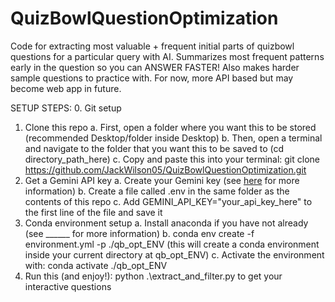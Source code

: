 # QuizBowlQuestionOptimization
Code for extracting most valuable + frequent initial parts of quizbowl questions for a particular query with AI.
Summarizes most frequent patterns early in the question so you can ANSWER FASTER! Also makes harder sample questions to practice with.
For now, more API based but may become web app in future.


SETUP STEPS:
0. Git setup
1. Clone this repo
   a. First, open a folder where you want this to be stored (recommended Desktop/folder inside Desktop)
   b. Then, open a terminal and navigate to the folder that you want this to be saved to (cd directory_path_here)
   c. Copy and paste this into your terminal: git clone https://github.com/JackWilson05/QuizBowlQuestionOptimization.git 
2. Get a Gemini API key
   a. Create your Gemini key (see [here]([url](https://aistudio.google.com/welcome?utm_source=PMAX&utm_source=PMAX&utm_medium=display&utm_medium=display&utm_campaign=FY25-global-DR-pmax-1710442&utm_campaign=FY25-global-DR-pmax-1710442&utm_content=pmax&utm_content=pmax&gclsrc=aw.ds&gad_source=1&gad_campaignid=21521909442&gclid=Cj0KCQjwsPzHBhDCARIsALlWNG0b-XvStIn_QZnYx4JjBuI-LuMS6SKEAXa56KBUlUDt7pZ6p7n5_aQaAszmEALw_wcB)) for more information)
   b. Create a file called .env in the same folder as the contents of this repo
   c. Add GEMINI_API_KEY="your_api_key_here" to the first line of the file and save it
3. Conda environment setup
   a. Install anaconda if you have not already (see ______ for more information)
   b. conda env create -f environment.yml -p ./qb_opt_ENV (this will create a conda environment inside your current directory at qb_opt_ENV)
   c. Activate the environment with: conda activate ./qb_opt_ENV
4. Run this (and enjoy!): python .\extract_and_filter.py to get your interactive questions
